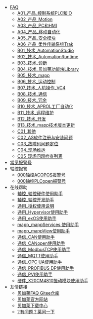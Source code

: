 <!-- _navbar.md -->

* [FAQ](/README.md) 
  * [A01_产品_控制系统PLC和IO](/A01_产品_控制系统PLC和IO/000A01_产品_控制系统PLC和IO.md)
  * [A02_产品_Motion](/A02_产品_Motion/000A02_产品_Motion.md)
  * [A03_产品_PC和HMI](/A03_产品_PC和HMI/000A03_产品_PC和HMI.md)
  * [A04_产品_移动自动化](/A04_产品_移动自动化/000A04_产品_移动自动化.md)
  * [A05_产品_安全模块](/A05_产品_安全模块/000A05_产品_安全模块.md)
  * [A06_产品_柔性传输系统Trak](/A06_产品_柔性传输系统Trak/000A06_产品_柔性传输系统Trak.md)
  * [B01_技术_AutomationStudio](/B01_技术_AutomationStudio/000B01_技术_AutomationStudio.md)
  * [B02_技术_AutomationRuntime](/B02_技术_AutomationRuntime/000B02_技术_AutomationRuntime.md)
  * [B03_技术_诊断](/B03_技术_诊断/000B03_技术_诊断.md)
  * [B04_技术_贝加莱功能块Library](/B04_技术_贝加莱功能库Library/000B04_技术_贝加莱功能块Library.md)
  * [B05_技术_mapp](/B05_技术_mapp/000B05_技术_mapp.md)
  * [B06_技术_运动控制](/B06_技术_运动控制/000B06_技术_运动控制.md)
  * [B07_技术_人机操作_VC4](/B07_技术_人机操作/000B07_技术_人机操作VC4.md)
  * [B08_技术_通信](/B08_技术_通信/000B08_技术_通信.md)
  * [B09_技术_冗余](/B09_技术_冗余/000B09_技术_冗余.md)
  * [B10_技术_APROL工厂自动化](/B10_技术_APROL工厂自动化/000B10_技术_APROL工厂自动化.md)
  * [B11_技术_远程维护](/B11_技术_远程维护/000B11_技术_远程维护.md)
  * [B12_技术_开发](/B12_技术_开发/000B12_技术_开发.md)
  * [B13_技术_mapp技术版本更新](/B13_技术_mapp技术版本更新/000B13_技术_mapp技术版本更新.md)
  * [C01_其他](/C01_其他/000C01_其他.md)
  * [C02_AS软件注册与安装问题](/C02_AS软件注册与安装问题/000C02_AS软件注册与安装问题.md)
  * [C03_故障码问题定位](/C03_故障码问题定位/-000C03_故障码问题定位.md)
  * [C04_现场维运](/C04_现场维运/000C04_现场维运.md)
  * [C05_现场问题检查列表](/C05_现场问题检查列表/000C05_现场问题检查列表.md)
* [常见报警号](/C03_故障码问题定位/-000C03_故障码问题定位.md)
* 轴控报警
    * [000轴控ACOPOS报警号](/C06_轴控报警代码/000轴控ACOPOS报警号.md)
    * [000轴控PLCopen报警号](/C06_轴控报警代码/000轴控PLCopen报警号.md)
* 在线帮助
    * [轴控_轴控硬件使用助手](//axisinfo.brhelp.cn)
    * [轴控_轴控开发助手](//axisdev.brhelp.cn)
    * [通用_授权使用说明](//license.brhelp.cn)
    * [通用_Hypervisor使用助手](//hypervisor.brhelp.cn)
    * [通用_exOS使用助手](//exos.brhelp.cn)
    * [mapp_mappServices 使用助手](//mappservices.brhelp.cn)
    * [mapp_mappView使用助手](//mappview.brhelp.cn)
    * [通信_CAN使用助手](//can.brhelp.cn)
    * [通信_CANopen使用助手](//canopen.brhelp.cn)
    * [通信_ModbusTCP使用助手](//modbustcp.brhelp.cn)
    * [通信_MQTT使用助手](//mqtt.brhelp.cn)
    * [通信_OPC UA使用助手](//opcua.brhelp.cn)
    * [通信_PROFIBUS DP使用助手](//profibusdp.brhelp.cn)
    * [通信_PVI使用助手](//pvi.brhelp.cn)
    * [硬件_X20CM4810振动模块使用助手](//cm4810.brhelp.cn)
* 友情链接
  * [贝加莱FAQ Gitee仓库](https://gitee.com/yzydeer/BuR-FAQ)
  * [贝加莱官方网站](https://www.br-automation.com/zh/)
  * [贝加莱下载中心](https://brtech.huashengyun.online/)
  * [❔有问题？莱问一下](//www.br-education.com/qa-community)
